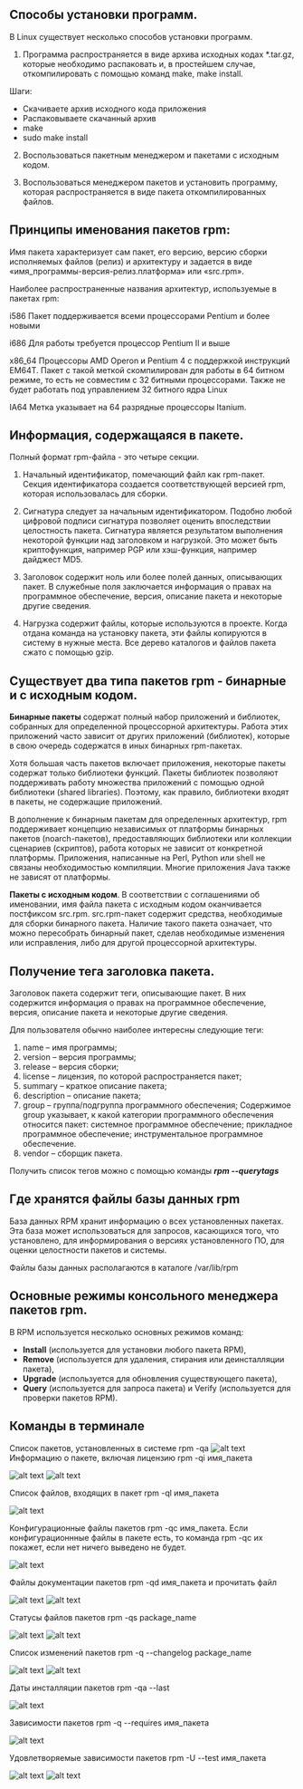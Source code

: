 ## Способы установки программ.
В Linux существует несколько способов установки программ.

1. Программа распространяется в виде архива исходных кодах *.tar.gz, которые необходимо распаковать и, в простейшем случае, откомпилировать с помощью команд make, make install.

Шаги:

- Скачиваете архив исходного кода приложения
- Распаковываете скачанный архив
- make
- sudo make install
2.  Воспользоваться пакетным менеджером и пакетами с исходным кодом.

3.  Воспользоваться менеджером пакетов и установить программу, которая распространяется в виде пакета откомпилированных файлов.

## Принципы именования пакетов rpm:

Имя пакета характеризует сам пакет, его версию, версию сборки исполняемых файлов (релиз) и архитектуру и задается в виде «имя_программы-версия-релиз.платформа» или «src.rpm».

Наиболее распространенные названия архитектур, используемые в пакетах rpm:

i586 Пакет поддерживается всеми процессорами Pentium и более новыми

i686 Для работы требуется процессор Pentium II и выше

x86_64 Процессоры AMD Operon и Pentium 4 с поддержкой инструкций EM64T. Пакет с такой меткой скомпилирован для работы в 64 битном режиме, то есть не совместим с 32 битными процессорами. Также не будет работать под управлением 32 битного ядра Linux

IA64 Метка указывает на 64 разрядные процессоры Itanium.

## Информация, содержащаяся в пакете.
Полный формат rpm-файла - это четыре секции.

1. Начальный идентификатор, помечающий файл как rpm-пакет. Секция идентификатора создается соответствующей версией rpm, которая использовалась для сборки.

2. Сигнатура следует за начальным идентификатором. Подобно любой цифровой подписи сигнатура позволяет оценить впоследствии целостность пакета. Сигнатура является результатом выполнения некоторой функции над заголовком и нагрузкой. Это может быть криптофункция, например PGP или хэш-функция, например дайджест MD5.

3. Заголовок содержит ноль или более полей данных, описывающих пакет. В служебные поля заключается информация о правах на программное обеспечение, версия, описание пакета и некоторые другие сведения.

4. Нагрузка содержит файлы, которые используются в проекте. Когда отдана команда на установку пакета, эти файлы копируются в систему в нужные места. Все дерево каталогов и файлов пакета сжато с помощью gzip.

## Существует два типа пакетов rpm - бинарные и с исходным кодом.
**Бинарные пакеты** содержат полный набор приложений и библиотек, собранных для определенной процессорной архитектуры. Работа этих приложений часто зависит от других приложений (библиотек), которые в свою очередь содержатся в иных бинарных rpm-пакетах.

Хотя большая часть пакетов включает приложения, некоторые пакеты содержат только библиотеки функций. Пакеты библиотек позволяют поддерживать работу множества приложений с помощью одной библиотеки (shared libraries). Поэтому, как правило, библиотеки входят в пакеты, не содержащие приложений.

В дополнение к бинарным пакетам для определенных архитектур, rpm поддерживает концепцию независимых от платформы бинарных пакетов (noarch-пакетов), предоставляющих библиотеки или коллекции сценариев (скриптов), работа которых не зависит от конкретной платформы. Приложения, написанные на Perl, Python или shell не связаны необходимостью компиляции. Многие приложения Java также не зависят от платформы.

**Пакеты с исходным кодом**. В соответствии с соглашениями об именовании, имя файла пакета с исходным кодом оканчивается постфиксом src.rpm. src.rpm-пакет содержит средства, необходимые для сборки бинарного пакета. Наличие такого пакета означает, что можно пересобрать бинарный пакет, сделав необходимые изменения или исправления, либо для другой процессорной архитектуры.

## Получение тега заголовка пакета. 
Заголовок пакета содержит теги, описывающие пакет. В них содержится информация о правах на программное обеспечение, версия, описание пакета и некоторые другие сведения.

Для пользователя обычно наиболее интересны следующие теги:

1. name – имя программы;
2. version – версия программы;
3. release – версия сборки;
4. license – лицензия, по которой распространяется пакет;
5. summary – краткое описание пакета;
6. description – описание пакета;
7. group – группа/подгруппа программного обеспечения; Содержимое group указывает, к какой категории программного обеспечения относится пакет: системное программное обеспечение; прикладное программное обеспечение; инструментальное программное обеспечение.
8. vendor – сборщик пакета.

Получить список тегов можно с помощью команды ***rpm --querytags***

## Где хранятся файлы базы данных rpm
База данных RPM хранит информацию о всех установленных пакетах. Эта база может использоваться для запросов, касающихся того, что установлено, для информирования о версиях установленного ПО, для оценки целостности пакетов и системы.

Файлы базы данных располагаются в каталоге /var/lib/rpm

## Основные режимы консольного менеджера пакетов rpm.
В RPM используется несколько основных режимов команд:

- **Install** (используется для установки любого пакета RPM),
- **Remove** (используется для удаления, стирания или деинсталляции пакета),
- **Upgrade** (используется для обновления существующего пакета),
- **Query** (используется для запроса пакета) и Verify (используется для проверки пакетов RPM).

## Команды в терминале

Список пакетов, установленных в системе rpm -qa
![alt text](image.png) <br>
Информацию о пакете, включая лицензию rpm -qi имя_пакета

![alt text](image-1.png)
![alt text](image-2.png)

Список файлов, входящих в пакет rpm -ql имя_пакета

![alt text](image-3.png)

Конфигурационные файлы пакетов rpm -qc имя_пакета. Если конфигурационнные файлы в пакете есть, то команда rpm -qc их покажет, если нет ничего выведено не будет.

![alt text](image-4.png)

Файлы документации пакетов rpm -qd имя_пакета и прочитать файл

![alt text](image-5.png)
![alt text](image-6.png)

Статусы файлов пакетов rpm -qs package_name

![alt text](image-7.png)
![alt text](image-8.png)

Список изменений пакетов rpm -q --changelog package_name

![alt text](image-9.png)
![alt text](image-10.png)

Даты инсталляции пакетов rpm -qa --last

![alt text](image-11.png)

Зависимости пакетов rpm -q --requires имя_пакета

![alt text](image-12.png)

Удовлетворяемые зависимости пакетов rpm -U --test имя_пакета

![alt text](image-13.png)
![alt text](image-14.png)